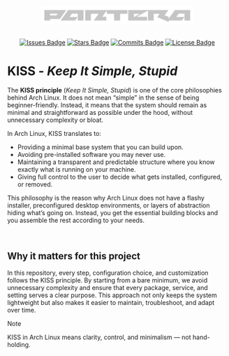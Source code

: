 <div align="center">
  <div style="text-align: center;">
    <picture>
      <source media="(prefers-color-scheme: dark)" srcset="/assets/images/logos/pantera-1.4.png">
      <source media="(prefers-color-scheme: light)" srcset="/assets/images/logos/pantera-1.3.png">
      <img src="/assets/images/logos/pantera-1.4.png" alt="Logo of Pantera" width="350px">
    </picture>
  </div>

  <br>

  [![Issues Badge](https://img.shields.io/badge/ISSUES-0-Test?style=for-the-badge&logo=https%3A%2F%2Ficons8.com%2Ficon%2F83178%2Fimage-file&labelColor=%23333333&color=%23ba181b)](https://github.com/callme-pantera/Arch-Linux-Installation/issues)
  [![Stars Badge](https://img.shields.io/badge/STARS-1-Test?style=for-the-badge&logo=https%3A%2F%2Ficons8.com%2Ficon%2F83178%2Fimage-file&labelColor=%23333333&color=%23f6aa1c)](https://github.com/callme-pantera/Arch-Linux-Installation/stargazers)
  [![Commits Badge](https://img.shields.io/github/commit-activity/m/callme-pantera/Arch-Linux-Installation?style=for-the-badge&label=COMMITS&logo=https%3A%2F%2Ficons8.com%2Ficon%2F83178%2Fimage-file&labelColor=%23333333&color=%237678ED)](https://github.com/callme-pantera/Arch-Linux-Installation/commits/main/)
  [![License Badge](https://img.shields.io/badge/LICENSE-CC-Test?style=for-the-badge&logo=https%3A%2F%2Ficons8.com%2Ficon%2F83178%2Fimage-file&labelColor=%23333333&color=%234361ee)](../LICENSE)
</div>


# KISS - *Keep It Simple, Stupid*
The **KISS principle** (*Keep It Simple, Stupid*) is one of the core philosophies behind Arch Linux. It does not mean “simple” in the sense of being beginner-friendly. Instead, it means that the system should remain as minimal and straightforward as possible under the hood, without unnecessary complexity or bloat.<br>

In Arch Linux, KISS translates to:

* Providing a minimal base system that you can build upon.
* Avoiding pre-installed software you may never use.
* Maintaining a transparent and predictable structure where you know exactly what is running on your machine.
* Giving full control to the user to decide what gets installed, configured, or removed.

This philosophy is the reason why Arch Linux does not have a flashy installer, preconfigured desktop environments, or layers of abstraction hiding what’s going on. Instead, you get the essential building blocks and you assemble the rest according to your needs.

<br>

## Why it matters for this project
In this repository, every step, configuration choice, and customization follows the KISS principle. By starting from a bare minimum, we avoid unnecessary complexity and ensure that every package, service, and setting serves a clear purpose. This approach not only keeps the system lightweight but also makes it easier to maintain, troubleshoot, and adapt over time.<br>

> [!NOTE]
> KISS in Arch Linux means clarity, control, and minimalism — not hand-holding.

